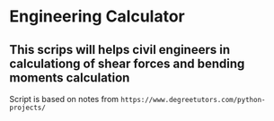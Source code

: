 # Engineering Calculator

## This scrips will helps civil engineers in calculationg of shear forces and bending moments calculation

Script is based on notes from ```https://www.degreetutors.com/python-projects/```
